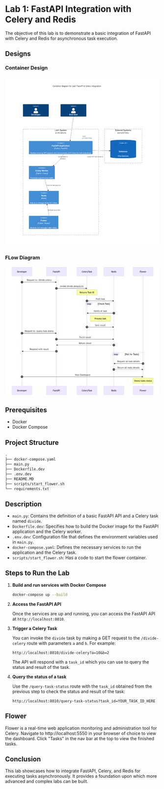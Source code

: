 

# Lab 1: FastAPI Integration with Celery and Redis

The objective of this lab is to demonstrate a basic integration of FastAPI with Celery and Redis for asynchronous task execution.
## Designs

### Container Design
![c4 model](./designs/container.png)


### FLow Diagram

![Flow ](designs/flow.png)
## Prerequisites

- Docker
- Docker Compose 

## Project Structure

```
.
├── docker-compose.yaml
├── main.py
├── Dockerfile.dev
├── .env.dev
├── README.MD
├── scripts/start_flower.sh
└── requirements.txt
```

## Description

- `main.py`: Contains the definition of a basic FastAPI API and a Celery task named `divide`.
- `Dockerfile.dev`: Specifies how to build the Docker image for the FastAPI application and the Celery worker.
- `.env.dev`: Configuration file that defines the environment variables used in `main.py`.
- `docker-compose.yaml`: Defines the necessary services to run the application and the Celery task.
- `scripts/start_flower.sh`: Has a code to start the flower container.

## Steps to Run the Lab

1. **Build and run services with Docker Compose**

   ```bash
   docker-compose up --build
   ```

2. **Access the FastAPI API**

   Once the services are up and running, you can access the FastAPI API at `http://localhost:8010`.

3. **Trigger a Celery Task**

   You can invoke the `divide` task by making a GET request to the `/divide-celery` route with parameters `a` and `b`. For example:

   ```
   http://localhost:8010/divide-celery?a=10&b=2
   ```

   The API will respond with a `task_id` which you can use to query the status and result of the task.

4. **Query the status of a task**

   Use the `/query-task-status` route with the `task_id` obtained from the previous step to check the status and result of the task:

   ```
   http://localhost:8010/query-task-status?task_id=YOUR_TASK_ID_HERE
   ```
## Flower

Flower is a real-time web application monitoring and administration tool for Celery.
Navigate to http://localhost:5550 in your browser of choice to view the dashboard. Click "Tasks" in the nav bar at the top to view the finished tasks.
## Conclusion

This lab showcases how to integrate FastAPI, Celery, and Redis for executing tasks asynchronously. It provides a foundation upon which more advanced and complex labs can be built.
